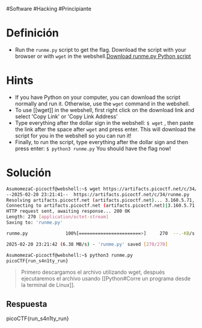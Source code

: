 #Software #Hacking #Principiante
# Definición
- Run the `runme.py` script to get the flag. Download the script with your browser or with `wget` in the webshell.[Download runme.py Python script](https://artifacts.picoctf.net/c/34/runme.py)

# Hints
- If you have Python on your computer, you can download the script normally and run it. Otherwise, use the `wget` command in the webshell.
- To use [[wget]] in the webshell, first right click on the download link and select 'Copy Link' or 'Copy Link Address'
- Type everything after the dollar sign in the webshell: `$ wget` , then paste the link after the space after `wget` and press enter. This will download the script for you in the webshell so you can run it!
- Finally, to run the script, type everything after the dollar sign and then press enter: `$ python3 runme.py` You should have the flag now!

# Solución

```bash
AsumomezaC-picoctf@webshell:~$ wget https://artifacts.picoctf.net/c/34/runme.py
--2025-02-20 23:21:41--  https://artifacts.picoctf.net/c/34/runme.py
Resolving artifacts.picoctf.net (artifacts.picoctf.net)... 3.160.5.71, 3.160.5.18, 3.160.5.93, ...
Connecting to artifacts.picoctf.net (artifacts.picoctf.net)|3.160.5.71|:443... connected.
HTTP request sent, awaiting response... 200 OK
Length: 270 [application/octet-stream]
Saving to: 'runme.py'

runme.py              100%[=======================>]     270  --.-KB/s    in 0s      

2025-02-20 23:21:42 (6.38 MB/s) - 'runme.py' saved [270/270]

AsumomezaC-picoctf@webshell:~$ python3 runme.py
picoCTF{run_s4n1ty_run}
```

>Primero descargamos el archivo utilizando wget, después ejecutaremos el archivo usando [[Python#Corre un programa desde la terminal de Linux]].
## Respuesta
picoCTF{run_s4n1ty_run}